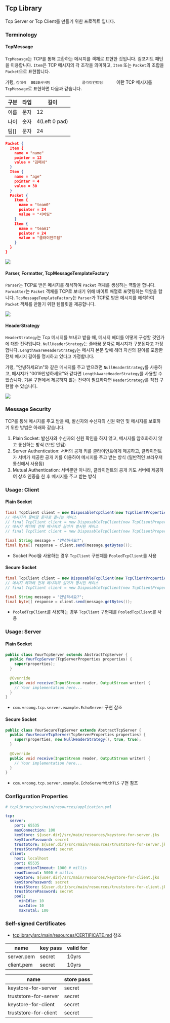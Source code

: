 ## Tcp Library

Tcp Server or Tcp Client를 만들기 위한 프로젝트 입니다.

### Terminology

#### TcpMessage

`TcpMesasge`는 TCP를 통해 교환하는 메시지를 객체로 표현한 것입니다. 컴포지트 패턴을 이용합니다. `Item`은 TCP 메시지의 각 조각을 의미하고, `Item` 또는 `Packet`의 조합을 `Packet`으로 표현합니다. 

가령, `김메쉬  0030서버팀              클라이언트팀      `이란 TCP 메시지를 `TcpMessage`로 표현하면 다음과 같습니다.

구분|타입|길이
---|---|---
이름|문자|12
나이|숫자|4(Left 0 pad)
팀[]|문자|24


```json
Packet {
  Item {
    name = "name"
    pointer = 12
    value = "김메쉬"
  }
  Item {
    name = "age"
    pointer = 4
    value = 30
  }
  Packet {
    Item {
      name = "team0"
      pointer = 24
      value = "서버팀"
    }
    Item {
      name = "team1"
      pointer = 24
      value = "클라이언트팀"
    }
  } 
}
```

![](https://plantuml-server.kkeisuke.dev/svg/TP1D2y8m38Rl_HLX9p_OqFiOWYT1HL2ybouRnNwC9VCY_dSxrx4XU4lUlddofZjYsN9dZH3QCRQLL0WtrPoGIDO8UQwyRRn3nqK1Bm6mXYktsjLG8v-bnSNoApwzBe6Y51qkrCDhOFV-Y_ykYICJvovDzmiQjEXvzirIl8LGHXB1HQe7yfYED6D8fsrZq8QaDB-Wpvp2KHFdarg07OhzU1rDy0EZ3MY3ilfF3UuO8jacuDEkIGj8DbcsIcO-8NReol2z7m00.svg)

#### Parser, Formatter, TcpMessageTemplateFactory

`Parser`는 TCP로 받은 메시지를 해석하여 `Packet` 객체를 생성하는 역할을 합니다. `Formatter`는 `Packet` 객체를 TCP로 보내기 위해 바이트 배열로 포맷팅하는 역할을 합니다. `TcpMessageTemplateFactory`는 `Parser`가 TCP로 받은 메시지를 해석하여 `Packet` 객체를 만들기 위한 템플릿을 제공합니다.

![](https://plantuml-server.kkeisuke.dev/svg/bLBDQiCm3BxxANJCsD8d2APGw6c37deREwYkMipYsCXQeOoz-np7QKhRC7QoyAVlHxANKP3boxLAsKw83sW8rfuTYk2k9VXM0CzmydOFQ0m5gGfA38UnUb8_3_YfesbEDbhnhFMrqa2iDcW-IKQPtkv6Q8CSQIP6nXX2FXxn6ERiCsTq3wD7rZ0jnWW5AlGUJ0BMXPOSTHAdN2ztkwhXrKPfjYQyKOnu90rkA5RU1T_r_Bzc-V_69xijfPWej4QJvZwNiUyo6QRKLEtEGkyV81Sawweo_sAXfxUylXpogXAxhlLy0AMMrEtJ1_i5.svg)


#### HeaderStrategy

`HeaderStrategy`는 Tcp 메시지를 보내고 받을 때, 메시지 헤더를 어떻게 구성할 것인가에 대한 전략입니다. `NullHeaderStrategy`는 줄바꿈 문자로 메시지가 구분된다고 가정합니다. `LengthAwareHeaderStrategy`는 메시지 본문 앞에 헤더 자신의 길이를 포함한 전체 메시지 길이를 명시하고 있다고 가정합니다.

가령, "안녕하세요\n"와 같은 메시지를 주고 받으려면 `NullHeaderStrategy`를 사용하고, 메시지가 "0019안녕하세요"와 같다면 `LengthAwareHeaderStrategy`를 사용할 수 있습니다. 기본 구현에서 제공하지 않는 전략이 필요하다면 `HeaderStrategy`를 직접 구현할 수 있습니다.

![](https://plantuml-server.kkeisuke.dev/svg/ZL91RiCW4BppYZtQQlo5AbKkhLIrX_HMvK1WQoDXZ9Qr8olAtqlNhKoY77e2PfUPsO5jOaqyzbuf5nZfInk4PzGMQS-a6TiPpWhW0Oupu-S1ADUgbn17pdNKlG18jVHCWxDm8iTOlO-yzWX4cp-Eus3dMbsKCbwd1AyOMkwUJfhmHjdrqMEFWTCzJmtaemij-AZjhjCaM1u3EcbUU0NygIPaCCkwQh-DtlzVz5Acz67Y7cb2-Wr8XfSugxe4XbYU2Gsw2Si8Dr269S5SgUoyoswkdo5XiDMobmkhcQPvlF6jLeuxHRNDLFa3V0C0.svg)


### Message Security

TCP를 통해 메시지를 주고 받을 때, 발신자와 수신자의 신원 확인 및 메시지를 보호하기 위한 방법은 아래와 같습니다.

1. Plain Socket: 발신자와 수신자의 신원 확인을 하지 않고, 메시지를 암호화하지 않고 통신하는 방식 (보안 안됨)
2. Server Authentication: 서버의 공개 키를 클라이언트에게 제공하고, 클라이언트가 서버가 제공한 공개 키를 이용하여 메시지를 주고 받는 방식 (일반적인 브라우저 통신에서 사용됨)
3. Mutual Authentication: 서버뿐만 아니라, 클라이언트의 공개 키도 서버에 제공하여 상호 인증을 한 후 메시지를 주고 받는 방식

### Usage: Client

#### Plain Socket

```java
final TcpClient client = new DisposableTcpClient(new TcpClientProperties());
// 메시지가 줄바꿈 문자로 끝나는 케이스
// final TcpClient client = new DisposableTcpClient(new TcpClientProperties(), new NullHeaderStrategy(), false);
// 메시지 헤더에 전체 메시지의 길이가 명시된 케이스
// final TcpClient client = new DisposableTcpClient(new TcpClientProperties(), new LengthAwareHeaderStrategy(), false);

final String message = "안녕하세요?";
final byte[] response = client.send(message.getBytes());
```
- Socket Pool을 사용하는 경우 `TcpClient` 구현체를 `PooledTcpClient`를 사용


#### Secure Socket

```java
final TcpClient client = new DisposableTcpClient(new TcpClientProperties(), new NullHeaderStrategy(), true);
// 메시지 헤더에 전체 메시지의 길이가 명시된 케이스
// final TcpClient client = new DisposableTcpClient(new TcpClientProperties(), new LengthAwareHeaderStrategy(), true);

final String message = "안녕하세요?";
final byte[] response = client.send(message.getBytes());
```
- `PooledTcpClient`를 사용하는 경우 `TcpClient` 구현체를 `PooledTcpClient`를 사용

### Usage: Server

#### Plain Socket

```java
public class YourTcpServer extends AbstractTcpServer {
  public YourTcpServer(TcpServerProperties properties) {
    super(properties);
  }
  
  @Override
  public void receive(InputStream reader, OutputStream writer) {
    // Your implementation here...
  }
}
```
- `com.vroong.tcp.server.example.EchoServer` 구현 참조

#### Secure Socket

```java
public class YourSecureTcpServer extends AbstractTcpServer {
  public YourSecureTcpServer(TcpServerProperties properties) {
    super(properties, new NullHeaderStrategy(), true, true);
  }
  
  @Override
  public void receive(InputStream reader, OutputStream writer) {
    // Your implementation here...
  }
}
```
- `com.vroong.tcp.server.example.EchoServerWithTLS` 구현 참조

### Configuration Properties

```yaml
# tcplibrary/src/main/resources/application.yml

tcp:
  server:
    port: 65535
    maxConnection: 100
    keyStore: ${user.dir}/src/main/resources/keystore-for-server.jks
    keyStorePassword: secret
    trustStore: ${user.dir}/src/main/resources/truststore-for-server.jks
    trustStorePassword: secret
  client:
    host: localhost
    port: 65535
    connectionTimeout: 1000 # millis
    readTimeout: 5000 # millis
    keyStore: ${user.dir}/src/main/resources/keystore-for-client.jks
    keyStorePassword: secret
    trustStore: ${user.dir}/src/main/resources/truststore-for-client.jks
    trustStorePassword: secret
    pool:
      minIdle: 10
      maxIdle: 10
      maxTotal: 100
```

### Self-signed Certificates

- [tcplibrary/src/main/resources/CERTIFICATE.md](src/main/resources/CERTIFICATE.md) 참조

name|key pass|valid for
---|---|---
server.pem|secret|10yrs
client.pem|secret|10yrs

name|store pass
---|---
keystore-for-server|secret
truststore-for-server|secret
keystore-for-client|secret
truststore-for-client|secret
